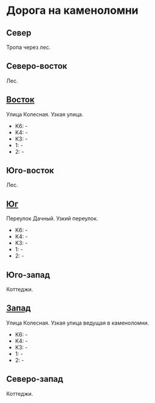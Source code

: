 # Дорога на каменоломни

## Север

Тропа через лес.

## Северо-восток

Лес.

## [Восток](./10390050.md)

Улица Колесная.
Узкая улица.

* K6:   -
* K4:   -
* K3:   -
* 1:    -
* 2:    -

## Юго-восток

Лес.

## [Юг](./10385055.md)

Переулок Дачный.
Узкий переулок.

* K6:   -
* K4:   -
* K3:   -
* 1:    -
* 2:    -

## Юго-запад

Коттеджи.

## [Запад](./10380050.md)

Улица Колесная.
Узкая улица ведущая в каменоломни.

* K6:   -
* K4:   -
* K3:   -
* 1:    -
* 2:    -

## Северо-запад

Коттеджи.
